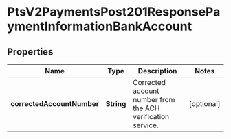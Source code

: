 
# PtsV2PaymentsPost201ResponsePaymentInformationBankAccount

## Properties
Name | Type | Description | Notes
------------ | ------------- | ------------- | -------------
**correctedAccountNumber** | **String** | Corrected account number from the ACH verification service.  |  [optional]



